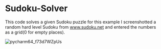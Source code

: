 # Sudoku-Solver
This code solves a given Sudoku puzzle
for this example I screenshotted a random hard level Sudoku from www.sudoku.net and entered the numbers as a grid(0 for empty places).



![pycharm64_f73d7WZpUs](https://user-images.githubusercontent.com/67983129/162599624-0f067caa-b58c-4c97-99df-eda90f0490cd.png)
